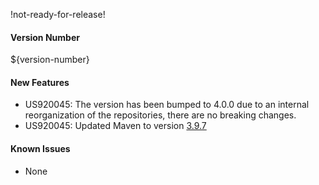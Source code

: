 !not-ready-for-release!

#### Version Number
${version-number}

#### New Features
- US920045: The version has been bumped to 4.0.0 due to an internal reorganization of the repositories, there are no breaking changes.
- US920045: Updated Maven to version [3.9.7](https://maven.apache.org/docs/3.9.7/release-notes.html)

#### Known Issues
- None
